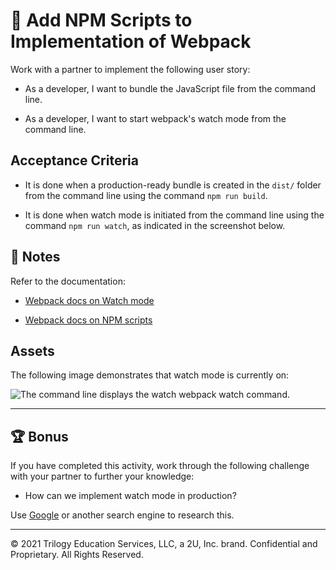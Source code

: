 # 📖 Add NPM Scripts to Implementation of Webpack

Work with a partner to implement the following user story:

* As a developer, I want to bundle the JavaScript file from the command line.

* As a developer, I want to start webpack's watch mode from the command line.

## Acceptance Criteria

* It is done when a production-ready bundle is created in the `dist/` folder from the command line using the command `npm run build`.
  
* It is done when watch mode is initiated from the command line using the command `npm run watch`, as indicated in the screenshot below.

## 📝 Notes

Refer to the documentation: 

* [Webpack docs on Watch mode](https://webpack.js.org/guides/development/#using-watch-mode)

* [Webpack docs on NPM scripts](https://webpack.js.org/guides/getting-started/#npm-scripts)

## Assets

The following image demonstrates that watch mode is currently on:

![The command line displays the watch webpack watch command.](./Assets/watch-terminal.png)

---

## 🏆 Bonus

If you have completed this activity, work through the following challenge with your partner to further your knowledge:

* How can we implement watch mode in production?

Use [Google](https://www.google.com) or another search engine to research this.

---
© 2021 Trilogy Education Services, LLC, a 2U, Inc. brand. Confidential and Proprietary. All Rights Reserved.
